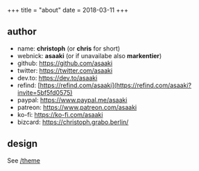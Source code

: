 +++
title = "about"
date = 2018-03-11
+++

## author

* name: **christoph** (or **chris** for short)
* webnick: **asaaki** (or if unavailabe also **markentier**)
* github: <https://github.com/asaaki>
* twitter: <https://twitter.com/asaaki>
* dev.to: <https://dev.to/asaaki>
* refind: [https://refind.com/asaaki](https://refind.com/asaaki?invite=5bf5fd0575)
* paypal: <https://www.paypal.me/asaaki>
* patreon: <https://www.patreon.com/asaaki>
* ko-fi: <https://ko-fi.com/asaaki>
* bizcard: <https://christoph.grabo.berlin/>

## design

See [/theme](/theme/)
